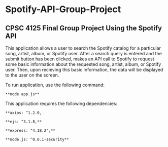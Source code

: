 # Spotify-API-Group-Project



## CPSC 4125 Final Group Project Using the Spotify API



This application allows a user to search the Spotify catalog for a particular song, artist, album, or Spotify user. After a search query is entered and the submit button has been clicked, makes an API call to Spotify to request some basic information about the requested song, artist, album, or Spotify user. Then, upon recieving this basic information, the data will be displayed to the user on the screen.



To run application, use the following command:

    **node app.js**



This application requires the following dependencies:

    **axios: ^1.2.0,
    
    **ejs: ^3.1.8,**
    
    **express: "4.18.2",**
    
    **node.js: ^0.0.1-security**
